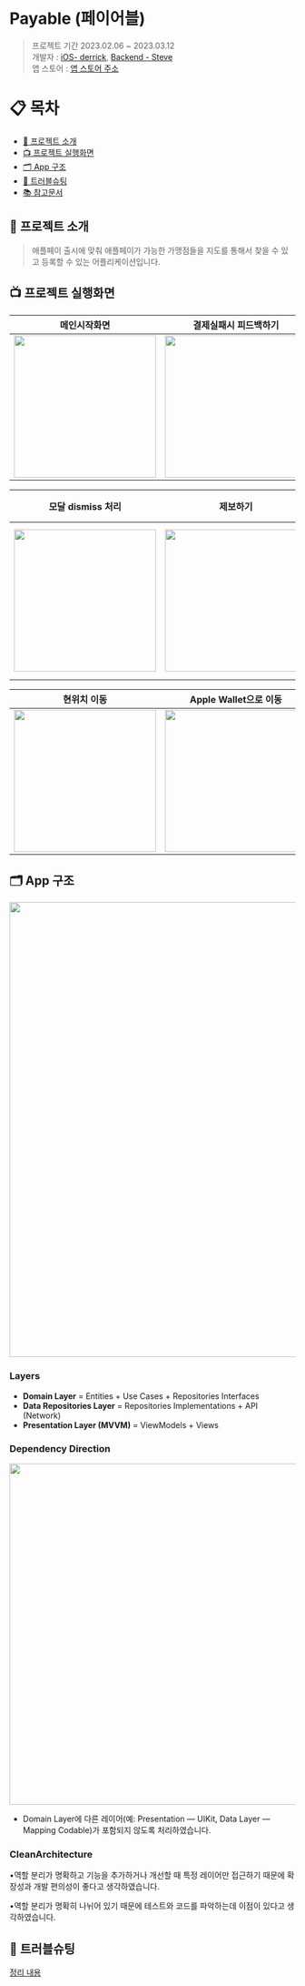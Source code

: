 # Payable (페이어블)
> 프로젝트 기간 2023.02.06 ~ 2023.03.12    
> 개발자 : [iOS- derrick](https://github.com/derrickkim0109), [Backend - Steve](https://github.com/stevejkang) <br>
> 앱 스토어 : [앱 스토어 주소](https://apps.apple.com/kr/app/%ED%8E%98%EC%9D%B4%EC%96%B4%EB%B8%94/id6445837586)

# 📋 목차
- [🔎 프로젝트 소개](#-프로젝트-소개)
- [📺 프로젝트 실행화면](#-프로젝트-실행화면)
- [🗂 App 구조](#-app-구조)
- [🚀 트러블슈팅](#-트러블슈팅)
- [📚 참고문서](#-참고문서)

## 🔎 프로젝트 소개
> 애플페이 출시에 맞춰 애플페이가 가능한 가맹점들을 지도를 통해서 찾을 수 있고 등록할 수 있는 어플리케이션입니다.


## 📺 프로젝트 실행화면

|메인시작화면|결제실패시 피드백하기|검색 및 취소 처리|
|--|--|--|
|<img src="https://i.imgur.com/NjunenR.gif" width="250">|<img src="https://i.imgur.com/4viNHyJ.gif" width="250">|<img src="https://i.imgur.com/R15cPjz.gif" width="250">|


|모달 dismiss 처리| 제보하기 | 현 위치 다시 검색 및 여러 마커 중복처리|
|--|--|--|
|<img src="https://i.imgur.com/VZa2Cls.gif" width="250">|<img src="https://i.imgur.com/ZJAzxpP.gif" width="250">|<img src="https://i.imgur.com/z2nqnxO.gif" width="250">!|


|현위치 이동| Apple Wallet으로 이동 | Webview|
|--|--|--|
|<img src="https://i.imgur.com/zAidOJx.gif" width="250">|<img src="https://i.imgur.com/QZHkdSF.gif" width="250">|<img src="https://i.imgur.com/ZbFDpz1.gif" width="250">|


## 🗂 App 구조

<img src="https://i.imgur.com/hzvXXDL.png" width="800">


### Layers

- **Domain Layer** = Entities + Use Cases + Repositories Interfaces
- **Data Repositories Layer** = Repositories Implementations + API (Network)
- **Presentation Layer (MVVM)** = ViewModels + Views

### Dependency Direction

<img src="https://i.imgur.com/O7ISX8z.png" width="600">

- Domain Layer에 다른 레이어(예: Presentation — UIKit, Data Layer — Mapping Codable)가 포함되지 않도록 처리하였습니다. 

### CleanArchitecture

•역할 분리가 명확하고 기능을 추가하거나 개선할 때 특정 레이어만 접근하기 때문에 확장성과 개발 편의성이 좋다고 생각하였습니다.

•역할 분리가 명확히 나뉘어 있기 때문에 테스트와 코드를 파악하는데 이점이 있다고 생각하였습니다.


## 🚀 트러블슈팅
[정리 내용](https://github.com/derrickkim0109/Payable/blob/main/image/%EA%B9%80%ED%83%9C%ED%98%84_%ED%8F%AC%ED%8A%B8%ED%8F%B4%EB%A6%AC%EC%98%A4(%EB%93%9C%EB%9E%98%EA%B7%B8%ED%95%A8).pdf)
